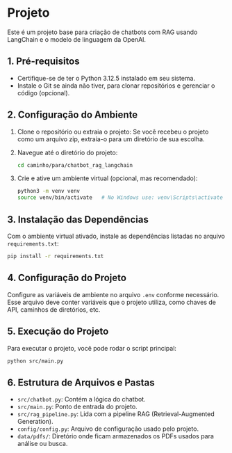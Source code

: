 # Projeto
Este é um projeto base para criação de chatbots com RAG usando LangChain e o modelo de linguagem da OpenAI.

## 1. Pré-requisitos
- Certifique-se de ter o Python 3.12.5 instalado em seu sistema.
- Instale o Git se ainda não tiver, para clonar repositórios e gerenciar o código (opcional).

## 2. Configuração do Ambiente
1. Clone o repositório ou extraia o projeto: Se você recebeu o projeto como um arquivo zip, extraia-o para um diretório de sua escolha.
2. Navegue até o diretório do projeto:

    ```bash
    cd caminho/para/chatbot_rag_langchain
    ```

3. Crie e ative um ambiente virtual (opcional, mas recomendado):

    ```bash
    python3 -m venv venv
    source venv/bin/activate   # No Windows use: venv\Scripts\activate
    ```

## 3. Instalação das Dependências
Com o ambiente virtual ativado, instale as dependências listadas no arquivo `requirements.txt`:

```bash
pip install -r requirements.txt
```

## 4. Configuração do Projeto
Configure as variáveis de ambiente no arquivo `.env` conforme necessário. Esse arquivo deve conter variáveis que o projeto utiliza, como chaves de API, caminhos de diretórios, etc.

## 5. Execução do Projeto
Para executar o projeto, você pode rodar o script principal:

```bash
python src/main.py
```

## 6. Estrutura de Arquivos e Pastas
- `src/chatbot.py`: Contém a lógica do chatbot.
- `src/main.py`: Ponto de entrada do projeto.
- `src/rag_pipeline.py`: Lida com a pipeline RAG (Retrieval-Augmented Generation).
- `config/config.py`: Arquivo de configuração usado pelo projeto.
- `data/pdfs/`: Diretório onde ficam armazenados os PDFs usados para análise ou busca.